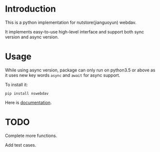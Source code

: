 # Introduction

This is a python implementation for nutstore(jianguoyun) webdav.

It implements easy-to-use high-level interface and support both sync version and async version.

# Usage

While using async version, package can only run on python3.5 or above as it uses new key words `async` and `await` for async support.

To install it:

`pip install nswebdav`

Here is [documentation](http://nswebdav.readthedocs.io/en/stable/ "Documentation for nswebdav").

# TODO

Complete more functions.

Add test cases.
